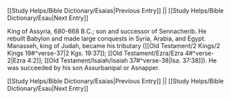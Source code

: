 [[Study Helps/Bible Dictionary/Esaias|Previous Entry]]  ||  [[Study Helps/Bible Dictionary/Esau|Next Entry]]

 King of Assyria, 680-668 B.C.; son and successor of Sennacherib. He rebuilt Babylon and made large conquests in Syria, Arabia, and Egypt. Manasseh, king of Judah, became his tributary ([[Old Testament/2 Kings/2 Kings 19#^verse-37|2 Kgs. 19:37]]; [[Old Testament/Ezra/Ezra 4#^verse-2|Ezra 4:2]]; [[Old Testament/Isaiah/Isaiah 37#^verse-38|Isa. 37:38]]). He was succeeded by his son Assurbanipal or Asnapper.

[[Study Helps/Bible Dictionary/Esaias|Previous Entry]]  ||  [[Study Helps/Bible Dictionary/Esau|Next Entry]]